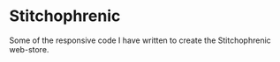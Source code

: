 # Stitchophrenic
Some of the responsive code I have written to create the Stitchophrenic web-store.  
